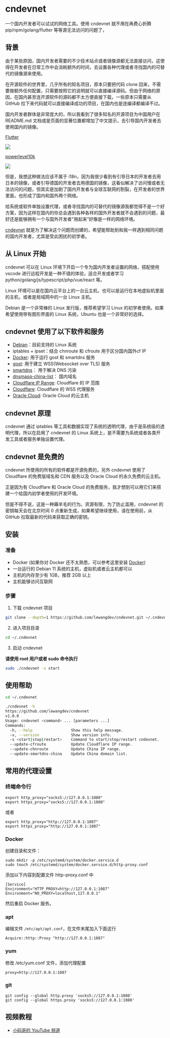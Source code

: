 # cndevnet

一个国内开发者可以试试的网络工具。使用 cndevnet 就不用在再费心折腾 pip/npm/golang/flutter 等等源无法访问的问题了，

## 背景

由于某些原因，国内开发者需要的不少技术站点或者镜像源都无法直接访问，这使得在开发者在日常工作中会消耗额外的时间，去设置各种代理或者寻找国内的可替代的镜像源来使用。

在开源软件的世界里，几乎所有的知名项目，原本只要把代码 clone 回来，不需要做额外任何配置，只需要按照它的说明就可以直接编译源码。但由于网络的原因，在国内甚至连开源软件的源码都不太方便直接下载，一些原本只需要从 GitHub 拉下来代码就可以直接编译成功的项目，在国内也是连编译都编译不过。

国内开发者群体是非常庞大的，所以我看到了很多知名的开源项目为中国用户在 README.md 文档或是页面的显著位置都增加了中文提示，去引导国内开发者去使用国内的镜像。

[Flutter](https://flutter.dev/)

![](https://raw.githubusercontent.com/lewangdev/picb0/main/oh-my-notes/8370906848784f34a368a35724c2532c.jpg)

[powerlevel10k](https://github.com/romkatv/powerlevel10k#manual)

![](https://raw.githubusercontent.com/lewangdev/picb0/main/oh-my-notes/96b11231089b47469e9d2d6e8d6395a5.jpg)

但是，我想这种做法应该不属于 i18n，因为我很少看到有引导日本的开发者去用日本的镜像，或者引导德国的开发者去用德国的镜像，这看似解决了访问慢或者无法访问的问题，但其实是加剧了国内开发者与全球互联网的割裂，在开发者的世界里面，也形成了国内和国外两个网络。

给系统或软件单独设置代理，或者寻找国内的可替代的镜像源我都觉得不是一个好方案，因为这样在国内的你总会遇到各种各样的国外开发者就不会遇到的问题，最好还是能够拥有一个与国外开发者“用起来”好像是一样的网络环境。

[cndevnet](https://github.com/lewangdev/cndevnet) 就是为了解决这个问题而创建的，希望能帮助到和我一样遇到相同问题的国内开发者，尤其是受此困扰的初学者。

## 从 Linux 开始

cndevnet 可以在 Linux 环境下开启一个专为国内开发者设置的网络，搭配使用 vscode 进行远程开发是一种不错的体验，适合开发或者学习 python/golang/js/typescript/php/vue/react 等。

Linux 环境可以是在国内云平台上的一台云主机，也可以是运行在本地虚拟机里面的主机，或者是局域网中的一台 Linux 主机。

Debian 是一个非常棒的 Linux 发行版，推荐希望学习 Linux 的初学者使用。如果希望使用带有图形界面的 Linux 系统，Ubuntu 也是一个非常好的选择。

## cndevnet 使用了以下软件和服务

* [Debian](https://www.debian.org/)：目前支持的 Linux 系统
* iptables + ipset：结合 chnroute 和 cfroute 用于区分国内国外cf IP
* [Docker](https://docs.docker.com/engine/install/debian/): 用于运行 gost 和 smartdns 服务
* [gost](https://github.com/ginuerzh/gost): 用于建立 WSS(Websocket over TLS) 服务
* [smartdns](https://github.com/pymumu/smartdns)： 用于解决 DNS 污染
* [dnsmasq-china-list](https://github.com/felixonmars/dnsmasq-china-list/)： 国内域名
* [Cloudflare IP Range](https://www.cloudflare.com/zh-cn/ips/): Cloudflare 的 IP 范围
* [Cloudflare](https://www.cloudflare.com/zh-cn/ips/): Cloudflare 的 WSS 代理服务
* [Oracle Cloud](https://cloud.oracle.com): Oracle Cloud 的云主机

## cndevnet 原理

cndevnet 通过 iptables 等工具和数据实现了系统的透明代理，由于是系统级的透明代理，所以在启用了 cndevnet 的 Linux 系统上，是不需要为系统或者各类开发工具或者服务单独设置代理。

## cndevnet 是免费的

cndevnet 所使用的所有的软件都是开源免费的，另外 cndevnet 使用了 Cloudflare 的免费版域名和 CDN 服务以及 Oracle Cloud 的永久免费的云主机。

正是因为有 Cloudflare 和 Oracle Cloud 的免费服务，我才想到可以用它们来搭建一个给国内初学者使用的开发环境。

但是不得不说，这是一种薅羊毛的行为。资源有限，为了防止滥用，cndevnet 的密钥每天会在北京时间 0 点重新生成，如果希望继续使用，请在使用前，从 GitHub 拉取最新的代码来获取正确的密钥。

## 安装

### 准备

* Docker (如果你对 Docker 还不太熟悉，可以参考这里安装 [Docker](https://docs.docker.com/engine/install/debian/))
* 一台运行的 Debian 11 系统的主机，虚拟机或者云主机都可以
* 主机的内存至少有 1GB，推荐 2GB 以上
* 主机能够访问互联网

### 步骤

1. 下载 cndevnet 项目

```sh
git clone --depth=1 https://github.com/lewangdev/cndevnet.git ~/.cndevnet
```

2. 进入项目目录

```sh
cd ~/.cndevnet
```

3. 启动 cndevnet

**请使用 root 用户或者 sudo 命令执行**

```sh
sudo ./cndevnet -s start

```

## 使用帮助

```sh
cd ~/.cndevnet

./cndevnet -h
https://github.com/lewangdev/cndevnet
v1.0.0
Usage: cndevnet <command> ... [parameters ...]
Commands:
  -h, --help                 Show this help message.
  -v, --version              Show version info.
  -s <start|stop|restart>    Command to start/stop/restart cndevnet.
  --update-cfroute           Update Cloudflare IP range.
  --update-chnroute          Update China IP range.
  --update-smartdns-china    Update China domain list.


```

## 常用的代理设置

### 终端命令行

```
export http_proxy="socks5://127.0.0.1:1080"
export https_proxy="socks5://127.0.0.1:1080"
```

或者 

```
export http_proxy="http://127.0.0.1:1087"
export https_proxy="http://127.0.0.1:1087"

```

### Docker

创建目录和文件：

```
sudo mkdir -p /etc/systemd/system/docker.service.d
sudo touch /etc/systemd/system/docker.service.d/http-proxy.conf
```

添加以下内容到配置文件 http-proxy.conf 中

```
[Service]
Environment="HTTP_PROXY=http://127.0.0.1:1087"
Environment="NO_PROXY=localhost,127.0.0.1"
```

然后重启 Docker 服务。

### apt

编辑文件 `/etc/apt/apt.conf`，在文件末尾加入下面这行

```
Acquire::http::Proxy "http://127.0.0.1:1087"
```

### yum

修改 /etc/yum.conf 文件，添加代理配置

```
proxy=http://127.0.0.1:1087

```

### git

```
git config --global http.proxy 'socks5://127.0.0.1:1080' 
git config --global https.proxy 'socks5://127.0.0.1:1080'
```

## 视频教程


* [小码哥的 YouTube 频道](https://www.youtube.com/channel/UCCplvOAql3tou-cyjxxXfqw)
